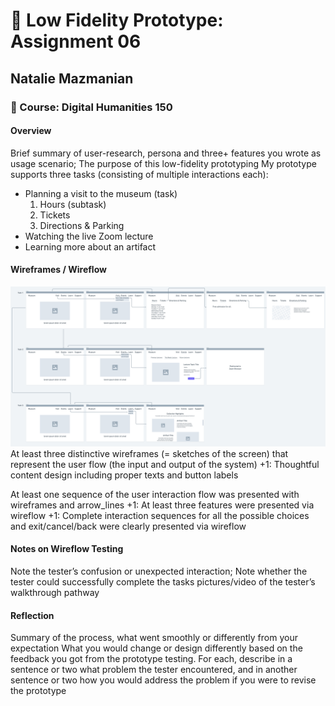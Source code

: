 # :link: Low Fidelity Prototype: Assignment 06
## Natalie Mazmanian 
### :book: Course: Digital Humanities 150 

#### Overview
Brief summary of user-research, persona and three+ features you wrote as usage scenario; The purpose of this low-fidelity prototyping
My prototype supports three tasks (consisting of multiple interactions each): 
* Planning a visit to the museum (task)
  1. Hours (subtask)
  2. Tickets
  3. Directions & Parking
* Watching the live Zoom lecture
* Learning more about an artifact

#### Wireframes / Wireflow
![Wireframe](https://github.com/mysticaltofu/DH150-NATALIEMAZMANIAN/blob/main/museum%402x.png)
At least three distinctive wireframes (= sketches of the screen) that represent the user flow (the input and output of the system) 
+1: Thoughtful content design including proper texts and button labels

At least one sequence of the user interaction flow was presented with wireframes and arrow_lines 
+1: At least three features were presented via wireflow
+1: Complete interaction sequences for all the possible choices and exit/cancel/back were clearly presented via wireflow

#### Notes on Wireflow Testing
Note the tester’s confusion or unexpected interaction; Note whether the tester could successfully complete the tasks 
pictures/video of the tester’s walkthrough pathway


#### Reflection
Summary of the process, what went smoothly or differently from your expectation
What you would change or design differently based on the feedback you got from the prototype testing. 
For each, describe in a sentence or two what problem the tester encountered, and in another sentence or two how you would address the problem if you were to revise the prototype
